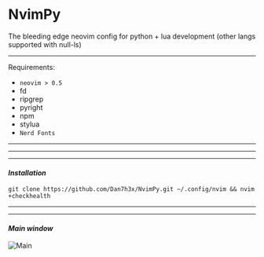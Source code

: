 # NvimPy
The bleeding edge neovim config for python + lua development (other langs supported with null-ls)


----------
Requirements:

* `neovim > 0.5`
* fd
* ripgrep
* pyright
* npm
* stylua
* `Nerd Fonts`
----------

----------
----------
#### ***Installation*** 
```unix
git clone https://github.com/Dan7h3x/NvimPy.git ~/.config/nvim && nvim +checkhealth
``` 

----------
----------
#### ***Main window*** 
![Main](https://user-images.githubusercontent.com/123359596/233850390-f21764e8-1718-47e5-89d7-1b75160015c2.png)
